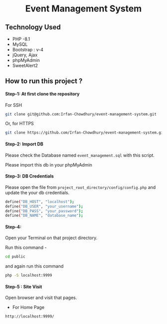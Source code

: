 <div align='center'>

# Event Management System 

</div>

## Technology Used
- PHP -8.1
- MySQL 
- Bootstrap : v-4
- jQuery, Ajax
- phpMyAdmin
- SweetAlert2


## How to run this project ?


#### Step-1: At first clone the repository 

For SSH

```bash
git clone git@github.com:Irfan-Chowdhury/event-management-system.git
```

Or, for HTTPS

```bash
git clone https://github.com/Irfan-Chowdhury/event-management-system.git
```

#### Step-2: Import DB
Please check the Database named `event_management.sql` with this script.

Please import this db in your phpMyAdmin

#### Step-3: DB Credentials

Please open the file from `project_root_directory/config/config.php` and update the your db credentials.

```bash
define("DB_HOST", "localhost");
define("DB_USER", "your_username");
define("DB_PASS", "your_password");
define("DB_NAME", "database_name");
```



#### Step-4: 
Open your Terminal on that project directory.

Run this command - 

```bash
cd public
```

and again run this command

```bash
php -S localhost:9999
```

#### Step-5 : Site Visit
Open browser and visit that pages.

- For Home Page

```bash
http://localhost:9999/

```

<!-- <img src="https://snipboard.io/5XEfVR.jpg">


</br></br>

- For Create Page

```bash
http://localhost:9999/create

```

<img src="https://snipboard.io/kWS3o7.jpg">
 -->








